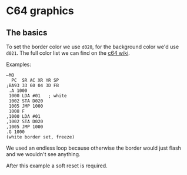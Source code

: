 C64 graphics
============

The basics
----------

To set the border color we use `d020`, for the background color we'd use `d021`. The full color list we can find on the [c64 wiki](http://www.c64-wiki.com/index.php/Color).

Examples:

```
←MO
  PC  SR AC XR YR SP
;BA93 33 60 04 3D FB
 .A 1000
 1000 LDA #01	; white
 1002 STA D020
 1005 JMP 1000
 1008 F
,1000 LDA #01
,1002 STA D020
,1005 JMP 1000
.G 1000
(white border set, freeze)
```

We used an endless loop because otherwise the border would just flash and we wouldn't see anything.

After this example a soft reset is required.

